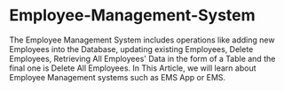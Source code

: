 # Employee-Management-System
The Employee Management System includes operations like adding new Employees into the Database, updating existing Employees, Delete Employees, Retrieving All Employees' Data in the form of a Table and the final one is Delete All Employees. In This Article, we will learn about Employee Management systems such as EMS App or EMS. 
